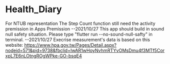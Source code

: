 # Health_Diary
For NTUB representation
The Step Count function still need the activity premission in Apps Premission    --2021/10/27
This app should build in sound null safety situation. Please type "flutter run --no-sound-null-safty" in terminal.  --2021/10/27
Execrise measurement's data is based on this website: https://www.hpa.gov.tw/Pages/Detail.aspx?nodeid=571&pid=9738&fbclid=IwAR1wHoyNvhmRTYvOMsDmu4f3MTf5CorxpL7E6nLOtngROgWPke-GO-bsqE4